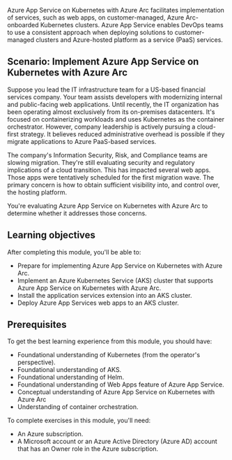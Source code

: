 Azure App Service on Kubernetes with Azure Arc facilitates implementation of services, such as web apps, on customer-managed, Azure Arc-onboarded Kubernetes clusters. Azure App Service enables DevOps teams to use a consistent approach when deploying solutions to customer-managed clusters and Azure-hosted platform as a service (PaaS) services.

## Scenario: Implement Azure App Service on Kubernetes with Azure Arc

Suppose you lead the IT infrastructure team for a US-based financial services company. Your team assists developers with modernizing internal and public-facing web applications. Until recently, the IT organization has been operating almost exclusively from its on-premises datacenters. It's focused on containerizing workloads and uses Kubernetes as the container orchestrator. However, company leadership is actively pursuing a cloud-first strategy. It believes reduced administrative overhead is possible if they migrate applications to Azure PaaS-based services.

The company's Information Security, Risk, and Compliance teams are slowing migration. They're still evaluating security and regulatory implications of a cloud transition. This has impacted several web apps. Those apps were tentatively scheduled for the first migration wave. The primary concern is how to obtain sufficient visibility into, and control over, the hosting platform.

You're evaluating Azure App Service on Kubernetes with Azure Arc to determine whether it addresses those concerns.

## Learning objectives

After completing this module, you'll be able to:

- Prepare for implementing Azure App Service on Kubernetes with Azure Arc.
- Implement an Azure Kubernetes Service (AKS) cluster that supports Azure App Service on Kubernetes with Azure Arc.
- Install the application services extension into an AKS cluster.
- Deploy Azure App Services web apps to an AKS cluster.

## Prerequisites

To get the best learning experience from this module, you should have:

- Foundational understanding of Kubernetes (from the operator's perspective).
- Foundational understanding of AKS.
- Foundational understanding of Helm.
- Foundational understanding of Web Apps feature of Azure App Service.
- Conceptual understanding of Azure App Service on Kubernetes with Azure Arc
- Understanding of container orchestration.

To complete exercises in this module, you'll need:

- An Azure subscription.
- A Microsoft account or an Azure Active Directory (Azure AD) account that has an Owner role in the Azure subscription.
